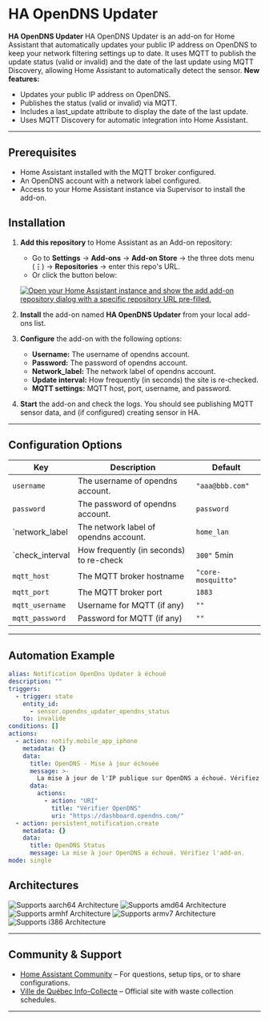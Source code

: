 # HA OpenDNS Updater

**HA OpenDNS Updater** HA OpenDNS Updater is an add-on for Home Assistant that automatically updates your public IP address on OpenDNS to keep your network filtering settings up to date. It uses MQTT to publish the update status (valid or invalid) and the date of the last update using MQTT Discovery, allowing Home Assistant to automatically detect the sensor. 
**New features:**  
-   Updates your public IP address on OpenDNS.
-   Publishes the status (valid or invalid) via MQTT.
-   Includes a last_update attribute to display the date of the last update.
-   Uses MQTT Discovery for automatic integration into Home Assistant.

---

## Prerequisites
-   Home Assistant installed with the MQTT broker configured.
-   An OpenDNS account with a network label configured.
-   Access to your Home Assistant instance via Supervisor to install the add-on.

## Installation

1. **Add this repository** to Home Assistant as an Add-on repository:  
   - Go to **Settings** → **Add-ons** → **Add-on Store** → the three dots menu (**⋮**) → **Repositories** → enter this repo's URL.  
   - Or click the button below:

   [![Open your Home Assistant instance and show the add add-on repository dialog with a specific repository URL pre-filled.](https://my.home-assistant.io/badges/supervisor_add_addon_repository.svg)](https://my.home-assistant.io/redirect/supervisor_add_addon_repository/?repository_url=https%3A%2F%2Fgithub.com%2FFrazou1%2Fhaopendnsupdater)

2. **Install** the add-on named **HA OpenDNS Updater** from your local add-ons list.
3. **Configure** the add-on with the following options:
   - **Username:** The username of opendns account.
   - **Password:** The password of opendns account.
   - **Network_label:** The network label of opendns account.
   - **Update interval:** How frequently (in seconds) the site is re-checked.
   - **MQTT settings:** MQTT host, port, username, and password.

4. **Start** the add-on and check the logs. You should see  publishing MQTT sensor data, and (if configured) creating sensor in HA.

---

## Configuration Options

| Key                  | Description                                                                                      | Default                         |
|----------------------|--------------------------------------------------------------------------------------------------|---------------------------------|
| `username`           | The username of opendns account.                                                                 | `"aaa@bbb.com"`                 |
| `password`           | The password of opendns account.                                                                 | `password`                      |
| `network_label       | The network label of opendns account.                                                            | `home_lan`                      |
| `check_interval      | How frequently (in seconds) to re-check                                                          | `300"` 5min                     |
| `mqtt_host`          | The MQTT broker hostname                                                                         | `"core-mosquitto"`              |
| `mqtt_port`          | The MQTT broker port                                                                             | `1883`                          |
| `mqtt_username`      | Username for MQTT (if any)                                                                       | `""`                            |
| `mqtt_password`      | Password for MQTT (if any)                                                                       | `""`                            |


---

## Automation Example

```yaml
alias: Notification OpenDns Updater à échoué
description: ""
triggers:
  - trigger: state
    entity_id:
      - sensor.opendns_updater_opendns_status
    to: invalide
conditions: []
actions:
  - action: notify.mobile_app_iphone
    metadata: {}
    data:
      title: OpenDNS - Mise à jour échouée
      message: >-
        La mise à jour de l'IP publique sur OpenDNS a échoué. Vérifiez vos identifiants ou votre connexion internet.
      data:
        actions:
          - action: "URI"
            title: "Vérifier OpenDNS"
            uri: "https://dashboard.opendns.com/" 
  - action: persistent_notification.create
    metadata: {}
    data:
      title: OpenDNS Status
      message: La mise à jour OpenDNS a échoué. Vérifiez l'add-on.
mode: single


```



## Architectures

![Supports aarch64 Architecture][aarch64-shield]
![Supports amd64 Architecture][amd64-shield]
![Supports armhf Architecture][armhf-shield]
![Supports armv7 Architecture][armv7-shield]
![Supports i386 Architecture][i386-shield]

---

## Community & Support

- [Home Assistant Community](https://community.home-assistant.io/) – For questions, setup tips, or to share configurations.
- [Ville de Québec Info-Collecte](https://www.ville.quebec.qc.ca/services/info-collecte/) – Official site with waste collection schedules.

---

<!--
Notes for developers or advanced instructions can remain hidden here as comments if desired.
-->

[aarch64-shield]: https://img.shields.io/badge/aarch64-yes-green.svg
[amd64-shield]: https://img.shields.io/badge/amd64-yes-green.svg
[armhf-shield]: https://img.shields.io/badge/armhf-yes-green.svg
[armv7-shield]: https://img.shields.io/badge/armv7-yes-green.svg
[i386-shield]: https://img.shields.io/badge/i386-yes-green.svg
